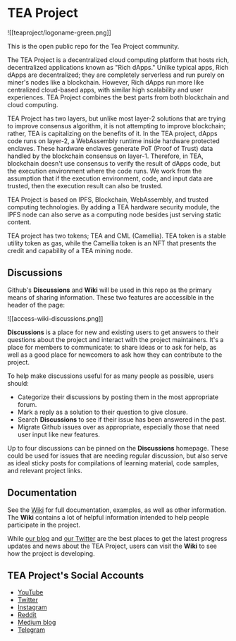 # TEA Project
![[teaproject/logoname-green.png]]

This is the open public repo for the Tea Project community.

The TEA Project is a decentralized cloud computing platform that hosts rich, decentralized applications known as "Rich dApps." Unlike typical apps, Rich dApps are decentralized; they are completely serverless and run purely on miner's nodes like a blockchain.  However, Rich dApps run more like centralized cloud-based apps, with similar high scalability and user experiences. TEA Project combines the best parts from both blockchain and cloud computing.

TEA Project has two layers, but unlike most layer-2 solutions that are trying to improve consensus algorithm, it is not attempting to improve blockchain; rather, TEA is capitalizing on the benefits of it. In the TEA project, dApps code runs on layer-2, a WebAssembly runtime inside hardware protected enclaves. These hardware enclaves generate PoT (Proof of Trust) data handled by the blockchain consensus on layer-1. Therefore, in TEA, blockchain doesn't use consensus to verify the result of dApps code, but the execution environment where the code runs. We work from the assumption that if the execution environment, code, and input data are trusted, then the execution result can also be trusted. 

TEA Project is based on IPFS, Blockchain, WebAssembly, and trusted computing technologies. By adding a TEA hardware security module, the IPFS node can also serve as a computing node besides just serving static content. 

TEA project has two tokens; TEA and CML (Camellia). TEA token is a stable utility token as gas, while the Camellia token is an NFT that presents the credit and capability of a TEA mining node.

## Discussions
Github's **Discussions** and **Wiki** will be used in this repo as the primary means of sharing information. These two features are accessible in the header of the page:

![[access-wiki-discussions.png]]

**Discussions** is a place for new and existing users to get answers to their questions about the project and interact with the project maintainers. It's a place for members to communicate: to share ideas or to ask for help, as well as a good place for newcomers to ask how they can contribute to the project.

To help make discussions useful for as many people as possible, users should:

- Categorize their discussions by posting them in the most appropriate forum.
- Mark a reply as a solution to their question to give closure.
- Search **Discussions** to see if their issue has been answered in the past.
- Migrate Github issues over as appropriate, especially those that need user input like new features. 

Up to four discussions can be pinned on the **Discussions** homepage. These could be used for issues that are needing regular discussion, but also serve as ideal sticky posts for compilations of learning material, code samples, and relevant project links.

## Documentation

See the [Wiki](https://github.com/tearust/teaproject/wiki) for full documentation, examples, as well as other information. The **Wiki** contains a lot of helpful information intended to help people participate in the project.

While [our blog](https://teaproject.medium.com) and [our Twitter](https://twitter.com/teaprojectorg/) are the best places to get the latest progress updates and news about the TEA Project, users can visit the **Wiki** to see how the project is developing.

## TEA Project's Social Accounts
- [YouTube](https://www.youtube.com/channel/UChYmd52JIe0zTdIdXHLK7WQ)
- [Twitter](https://twitter.com/teaprojectorg/)
- [Instagram](https://www.instagram.com/teaprojectorg/)
- [Reddit](https://www.reddit.com/user/teaprojectorg/)
- [Medium blog](https://teaproject.medium.com)
- [Telegram](t.me/teaprojectorg)